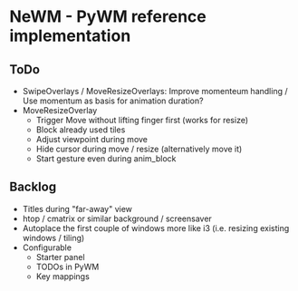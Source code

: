 # NeWM - PyWM reference implementation

## ToDo

- SwipeOverlays / MoveResizeOverlays: Improve momenteum handling / Use momentum as basis for animation duration?
- MoveResizeOverlay
    - Trigger Move without lifting finger first (works for resize)
    - Block already used tiles
    - Adjust viewpoint during move
    - Hide cursor during move / resize (alternatively move it)
    - Start gesture even during anim_block



## Backlog

- Titles during "far-away" view
- htop / cmatrix or similar background / screensaver
- Autoplace the first couple of windows more like i3 (i.e. resizing existing windows / tiling)
- Configurable
    - Starter panel
    - TODOs in PyWM
    - Key mappings

